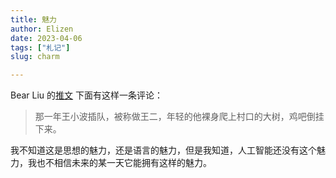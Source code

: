 ```yaml
---
title: 魅力
author: Elizen
date: 2023-04-06
tags: ["札记"]
slug: charm

---
```


Bear Liu 的[推文](https://twitter.com/bearbig/status/1643851384129986560?s=20) 下面有这样一条评论：

> 那一年王小波插队，被称做王二，年轻的他裸身爬上村口的大树，鸡吧倒挂下来。

我不知道这是思想的魅力，还是语言的魅力，但是我知道，人工智能还没有这个魅力，我也不相信未来的某一天它能拥有这样的魅力。